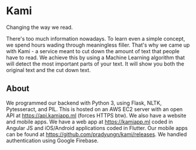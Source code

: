 # Kami

Changing the way we read.

There's too much information nowadays. To learn even a simple concept, we spend hours wading through meaningless filler. That's why we came up with Kami -  a service meant to cut down the amount of text that people have to read. We achieve this by using a Machine Learning algorithm that will detect the most important parts of your text. It will show you both the original text and the cut down text.

## About

We programmed our backend with Python 3, using Flask, NLTK, Pytesseract, and PIL. This is hosted on an AWS EC2 server with an open API at https://api.kamiapp.ml (forces HTTPS btw). We also have a website and mobile apps. We have a web app at https://kamiapp.ml coded in Angular JS and iOS/Android applications coded in Flutter. Our mobile apps can be found at https://github.com/pradyungn/kami/releases. We handled authentication using Google Firebase.
